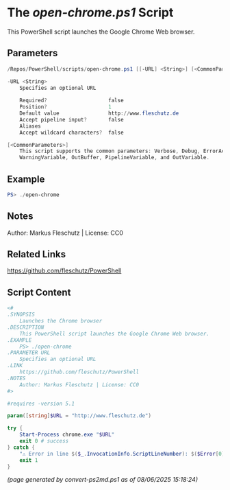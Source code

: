 The *open-chrome.ps1* Script
===========================

This PowerShell script launches the Google Chrome Web browser.

Parameters
----------
```powershell
/Repos/PowerShell/scripts/open-chrome.ps1 [[-URL] <String>] [<CommonParameters>]

-URL <String>
    Specifies an optional URL
    
    Required?                    false
    Position?                    1
    Default value                http://www.fleschutz.de
    Accept pipeline input?       false
    Aliases                      
    Accept wildcard characters?  false

[<CommonParameters>]
    This script supports the common parameters: Verbose, Debug, ErrorAction, ErrorVariable, WarningAction, 
    WarningVariable, OutBuffer, PipelineVariable, and OutVariable.
```

Example
-------
```powershell
PS> ./open-chrome

```

Notes
-----
Author: Markus Fleschutz | License: CC0

Related Links
-------------
https://github.com/fleschutz/PowerShell

Script Content
--------------
```powershell
<#
.SYNOPSIS
	Launches the Chrome browser
.DESCRIPTION
	This PowerShell script launches the Google Chrome Web browser.
.EXAMPLE
	PS> ./open-chrome
.PARAMETER URL
	Specifies an optional URL
.LINK
	https://github.com/fleschutz/PowerShell
.NOTES
	Author: Markus Fleschutz | License: CC0
#>

#requires -version 5.1

param([string]$URL = "http://www.fleschutz.de")

try {
	Start-Process chrome.exe "$URL"
	exit 0 # success
} catch {
	"⚠️ Error in line $($_.InvocationInfo.ScriptLineNumber): $($Error[0])"
	exit 1
}
```

*(page generated by convert-ps2md.ps1 as of 08/06/2025 15:18:24)*
